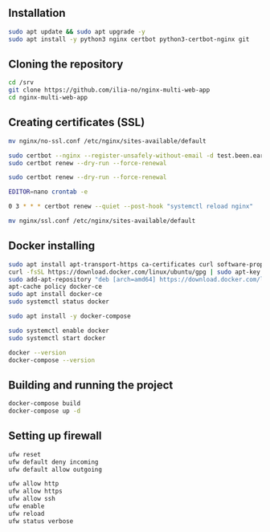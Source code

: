## Installation

```bash
sudo apt update && sudo apt upgrade -y
sudo apt install -y python3 nginx certbot python3-certbot-nginx git
```


## Cloning the repository
```bash
cd /srv
git clone https://github.com/ilia-no/nginx-multi-web-app
cd nginx-multi-web-app
```


## Creating certificates (SSL)
```bash
mv nginx/no-ssl.conf /etc/nginx/sites-available/default
```

```bash
sudo certbot --nginx --register-unsafely-without-email -d test.been.earth -d test2.been.earth -d test3.been.earth
sudo certbot renew --dry-run --force-renewal
```

```bash
sudo certbot renew --dry-run --force-renewal
```

```bash
EDITOR=nano crontab -e
```

```bash
0 3 * * * certbot renew --quiet --post-hook "systemctl reload nginx"
```

```bash
mv nginx/ssl.conf /etc/nginx/sites-available/default
```


## Docker installing

```bash
sudo apt install apt-transport-https ca-certificates curl software-properties-common
curl -fsSL https://download.docker.com/linux/ubuntu/gpg | sudo apt-key add -
sudo add-apt-repository "deb [arch=amd64] https://download.docker.com/linux/ubuntu focal stable"
apt-cache policy docker-ce
sudo apt install docker-ce
sudo systemctl status docker
```

```bash
sudo apt install -y docker-compose
```

```bash
sudo systemctl enable docker
sudo systemctl start docker
```

```bash
docker --version
docker-compose --version
```

## Building and running the project
```bash
docker-compose build
docker-compose up -d
```

## Setting up firewall

```bash
ufw reset
ufw default deny incoming
ufw default allow outgoing

ufw allow http
ufw allow https
ufw allow ssh
ufw enable
ufw reload
ufw status verbose
```